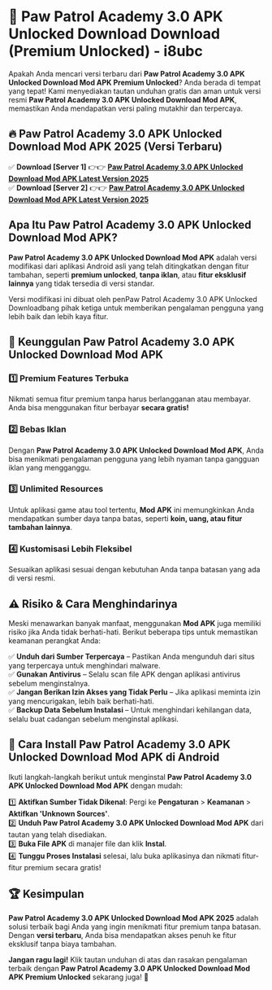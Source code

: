 # 🎯 Paw Patrol Academy 3.0 APK Unlocked Download  Download (Premium Unlocked) -  i8ubc

Apakah Anda mencari versi terbaru dari **Paw Patrol Academy 3.0 APK Unlocked Download Mod APK Premium Unlocked**? Anda berada di tempat yang tepat! Kami menyediakan tautan unduhan gratis dan aman untuk versi resmi **Paw Patrol Academy 3.0 APK Unlocked Download Mod APK**, memastikan Anda mendapatkan versi paling mutakhir dan terpercaya.

## 🔥 Paw Patrol Academy 3.0 APK Unlocked Download Mod APK 2025 (Versi Terbaru)

✅ **Download [Server 1]** 👉👉 [**Paw Patrol Academy 3.0 APK Unlocked Download Mod APK Latest Version 2025**](https://momento.my/?title=Paw_Patrol_Academy_3.0_APK_Unlocked_Download)  
✅ **Download [Server 2]** 👉👉 [**Paw Patrol Academy 3.0 APK Unlocked Download Mod APK Latest Version 2025**](https://momento.my/?title=Paw_Patrol_Academy_3.0_APK_Unlocked_Download)  

## Apa Itu Paw Patrol Academy 3.0 APK Unlocked Download Mod APK?

**Paw Patrol Academy 3.0 APK Unlocked Download Mod APK** adalah versi modifikasi dari aplikasi Android asli yang telah ditingkatkan dengan fitur tambahan, seperti **premium unlocked**, **tanpa iklan**, atau **fitur eksklusif lainnya** yang tidak tersedia di versi standar.

Versi modifikasi ini dibuat oleh penPaw Patrol Academy 3.0 APK Unlocked Downloadbang pihak ketiga untuk memberikan pengalaman pengguna yang lebih baik dan lebih kaya fitur.

## 🎯 Keunggulan Paw Patrol Academy 3.0 APK Unlocked Download Mod APK

### 1️⃣ Premium Features Terbuka
Nikmati semua fitur premium tanpa harus berlangganan atau membayar. Anda bisa menggunakan fitur berbayar **secara gratis!**

### 2️⃣ Bebas Iklan
Dengan **Paw Patrol Academy 3.0 APK Unlocked Download Mod APK**, Anda bisa menikmati pengalaman pengguna yang lebih nyaman tanpa gangguan iklan yang mengganggu.

### 3️⃣ Unlimited Resources
Untuk aplikasi game atau tool tertentu, **Mod APK** ini memungkinkan Anda mendapatkan sumber daya tanpa batas, seperti **koin, uang, atau fitur tambahan lainnya**.

### 4️⃣ Kustomisasi Lebih Fleksibel
Sesuaikan aplikasi sesuai dengan kebutuhan Anda tanpa batasan yang ada di versi resmi.

## ⚠️ Risiko & Cara Menghindarinya

Meski menawarkan banyak manfaat, menggunakan **Mod APK** juga memiliki risiko jika Anda tidak berhati-hati. Berikut beberapa tips untuk memastikan keamanan perangkat Anda:

✅ **Unduh dari Sumber Terpercaya** – Pastikan Anda mengunduh dari situs yang terpercaya untuk menghindari malware.  
✅ **Gunakan Antivirus** – Selalu scan file APK dengan aplikasi antivirus sebelum menginstalnya.  
✅ **Jangan Berikan Izin Akses yang Tidak Perlu** – Jika aplikasi meminta izin yang mencurigakan, lebih baik berhati-hati.  
✅ **Backup Data Sebelum Instalasi** – Untuk menghindari kehilangan data, selalu buat cadangan sebelum menginstal aplikasi.

## 📌 Cara Install Paw Patrol Academy 3.0 APK Unlocked Download Mod APK di Android

Ikuti langkah-langkah berikut untuk menginstal **Paw Patrol Academy 3.0 APK Unlocked Download Mod APK** dengan mudah:

1️⃣ **Aktifkan Sumber Tidak Dikenal**: Pergi ke **Pengaturan** > **Keamanan** > **Aktifkan 'Unknown Sources'**.  
2️⃣ **Unduh Paw Patrol Academy 3.0 APK Unlocked Download Mod APK** dari tautan yang telah disediakan.  
3️⃣ **Buka File APK** di manajer file dan klik **Instal**.  
4️⃣ **Tunggu Proses Instalasi** selesai, lalu buka aplikasinya dan nikmati fitur-fitur premium secara gratis!

## 🏆 Kesimpulan

**Paw Patrol Academy 3.0 APK Unlocked Download Mod APK 2025** adalah solusi terbaik bagi Anda yang ingin menikmati fitur premium tanpa batasan. Dengan **versi terbaru**, Anda bisa mendapatkan akses penuh ke fitur eksklusif tanpa biaya tambahan.

**Jangan ragu lagi!** Klik tautan unduhan di atas dan rasakan pengalaman terbaik dengan **Paw Patrol Academy 3.0 APK Unlocked Download Mod APK Premium Unlocked** sekarang juga! 🚀
